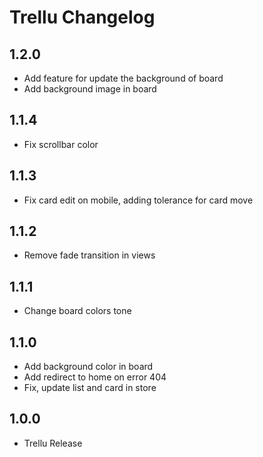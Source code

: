 # Trellu Changelog

## 1.2.0

* Add feature for update the background of board
* Add background image in board

## 1.1.4

* Fix scrollbar color

## 1.1.3

* Fix card edit on mobile, adding tolerance for card move

## 1.1.2

* Remove fade transition in views

## 1.1.1

* Change board colors tone

## 1.1.0

* Add background color in board
* Add redirect to home on error 404
* Fix, update list and card in store

## 1.0.0

* Trellu Release
